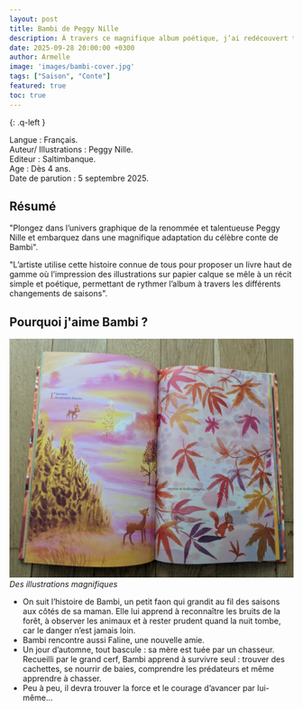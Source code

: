 ```yaml
---
layout: post
title: Bambi de Peggy Nille 
description: À travers ce magnifique album poétique, j’ai redécouvert toute la magie de Bambi.
date: 2025-09-28 20:00:00 +0300
author: Armelle
image: 'images/bambi-cover.jpg'
tags: ["Saison", "Conte"]
featured: true
toc: true
---
```


{: .q-left }

Langue : Français.                
Auteur/ Illustrations : Peggy Nille.                   
Editeur :  Saltimbanque.           
Age : Dès 4 ans.                        
Date de parution : 5 septembre 2025.        

## Résumé

"Plongez dans l’univers graphique de la renommée et talentueuse Peggy Nille et embarquez dans une magnifique adaptation du célèbre conte de Bambi".

"L’artiste utilise cette histoire connue de tous pour proposer un livre haut de gamme où l’impression des illustrations sur papier calque se mêle à un récit simple et poétique, permettant de rythmer l’album à travers les différents changements de saisons".

## Pourquoi j'aime Bambi ?

![Des illustrations magnifiques sur des feuilles de calques](images/bambi-int.jpg)
*Des illustrations magnifiques*
- On suit l’histoire de Bambi, un petit faon qui grandit au fil des saisons aux côtés de sa maman. Elle lui apprend à reconnaître les bruits de la forêt, à observer les animaux et à rester prudent quand la nuit tombe, car le danger n’est jamais loin.
- Bambi rencontre aussi Faline, une nouvelle amie.
- Un jour d’automne, tout bascule : sa mère est tuée par un chasseur. Recueilli par le grand cerf, Bambi apprend à survivre seul : trouver des cachettes, se nourrir de baies, comprendre les prédateurs et même apprendre à chasser.
- Peu à peu, il devra trouver la force et le courage d’avancer par lui-même... 